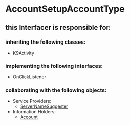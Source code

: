 # AccountSetupAccountType
## this Interfacer is responsible for: 
### inheriting the following classes: 
* K9Activity
### implementing the following interfaces:
* OnClickListener
### collaborating with the following objects: 
* Service Providers: 
	* [ServerNameSuggester](../ServiceProviders/ServerNameSuggester.md) 
* Information Holders: 
	* [Account](../InformationHolders/Account.md) 
